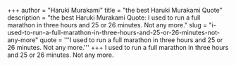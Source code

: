 +++
author = "Haruki Murakami"
title = "the best Haruki Murakami Quote"
description = "the best Haruki Murakami Quote: I used to run a full marathon in three hours and 25 or 26 minutes. Not any more."
slug = "i-used-to-run-a-full-marathon-in-three-hours-and-25-or-26-minutes-not-any-more"
quote = '''I used to run a full marathon in three hours and 25 or 26 minutes. Not any more.'''
+++
I used to run a full marathon in three hours and 25 or 26 minutes. Not any more.
